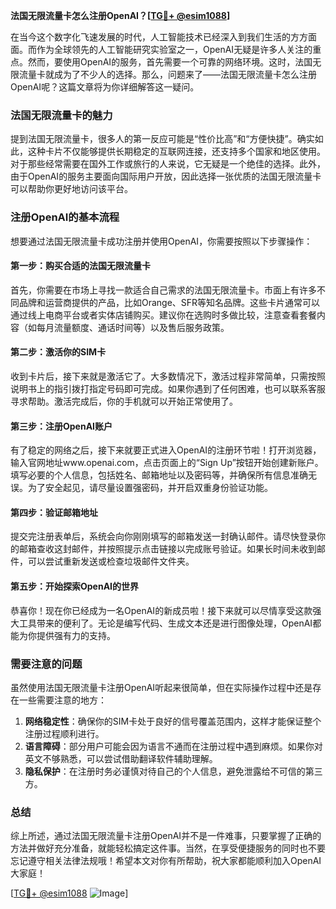 **法国无限流量卡怎么注册OpenAI？[[TG💪+ @esim1088](https://t.me/s/esim1088)]**

在当今这个数字化飞速发展的时代，人工智能技术已经深入到我们生活的方方面面。而作为全球领先的人工智能研究实验室之一，OpenAI无疑是许多人关注的重点。然而，要使用OpenAI的服务，首先需要一个可靠的网络环境。这时，法国无限流量卡就成为了不少人的选择。那么，问题来了——法国无限流量卡怎么注册OpenAI呢？这篇文章将为你详细解答这一疑问。

### 法国无限流量卡的魅力

提到法国无限流量卡，很多人的第一反应可能是“性价比高”和“方便快捷”。确实如此，这种卡片不仅能够提供长期稳定的互联网连接，还支持多个国家和地区使用。对于那些经常需要在国外工作或旅行的人来说，它无疑是一个绝佳的选择。此外，由于OpenAI的服务主要面向国际用户开放，因此选择一张优质的法国无限流量卡可以帮助你更好地访问该平台。

### 注册OpenAI的基本流程

想要通过法国无限流量卡成功注册并使用OpenAI，你需要按照以下步骤操作：

#### 第一步：购买合适的法国无限流量卡

首先，你需要在市场上寻找一款适合自己需求的法国无限流量卡。市面上有许多不同品牌和运营商提供的产品，比如Orange、SFR等知名品牌。这些卡片通常可以通过线上电商平台或者实体店铺购买。建议你在选购时多做比较，注意查看套餐内容（如每月流量额度、通话时间等）以及售后服务政策。

#### 第二步：激活你的SIM卡

收到卡片后，接下来就是激活它了。大多数情况下，激活过程非常简单，只需按照说明书上的指引拨打指定号码即可完成。如果你遇到了任何困难，也可以联系客服寻求帮助。激活完成后，你的手机就可以开始正常使用了。

#### 第三步：注册OpenAI账户

有了稳定的网络之后，接下来就要正式进入OpenAI的注册环节啦！打开浏览器，输入官网地址www.openai.com，点击页面上的“Sign Up”按钮开始创建新账户。填写必要的个人信息，包括姓名、邮箱地址以及密码等，并确保所有信息准确无误。为了安全起见，请尽量设置强密码，并开启双重身份验证功能。

#### 第四步：验证邮箱地址

提交完注册表单后，系统会向你刚刚填写的邮箱发送一封确认邮件。请尽快登录你的邮箱查收这封邮件，并按照提示点击链接以完成账号验证。如果长时间未收到邮件，可以尝试重新发送或检查垃圾邮件文件夹。

#### 第五步：开始探索OpenAI的世界

恭喜你！现在你已经成为一名OpenAI的新成员啦！接下来就可以尽情享受这款强大工具带来的便利了。无论是编写代码、生成文本还是进行图像处理，OpenAI都能为你提供强有力的支持。

### 需要注意的问题

虽然使用法国无限流量卡注册OpenAI听起来很简单，但在实际操作过程中还是存在一些需要注意的地方：

1. **网络稳定性**：确保你的SIM卡处于良好的信号覆盖范围内，这样才能保证整个注册过程顺利进行。
2. **语言障碍**：部分用户可能会因为语言不通而在注册过程中遇到麻烦。如果你对英文不够熟悉，可以尝试借助翻译软件辅助理解。
3. **隐私保护**：在注册时务必谨慎对待自己的个人信息，避免泄露给不可信的第三方。

### 总结

综上所述，通过法国无限流量卡注册OpenAI并不是一件难事，只要掌握了正确的方法并做好充分准备，就能轻松搞定这件事。当然，在享受便捷服务的同时也不要忘记遵守相关法律法规哦！希望本文对你有所帮助，祝大家都能顺利加入OpenAI大家庭！

[[TG💪+ @esim1088](https://t.me/s/esim1088) ![Image](https://i.postimg.cc/4NQfJmqS/Snipaste-2025-05-13-00-14-12.png)]